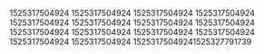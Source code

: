 1525317504924
1525317504924
1525317504924
1525317504924
1525317504924
1525317504924
1525317504924
1525317504924
1525317504924
1525317504924
1525317504924
1525317504924
1525317504924
1525317504924
15253175049241525327791739